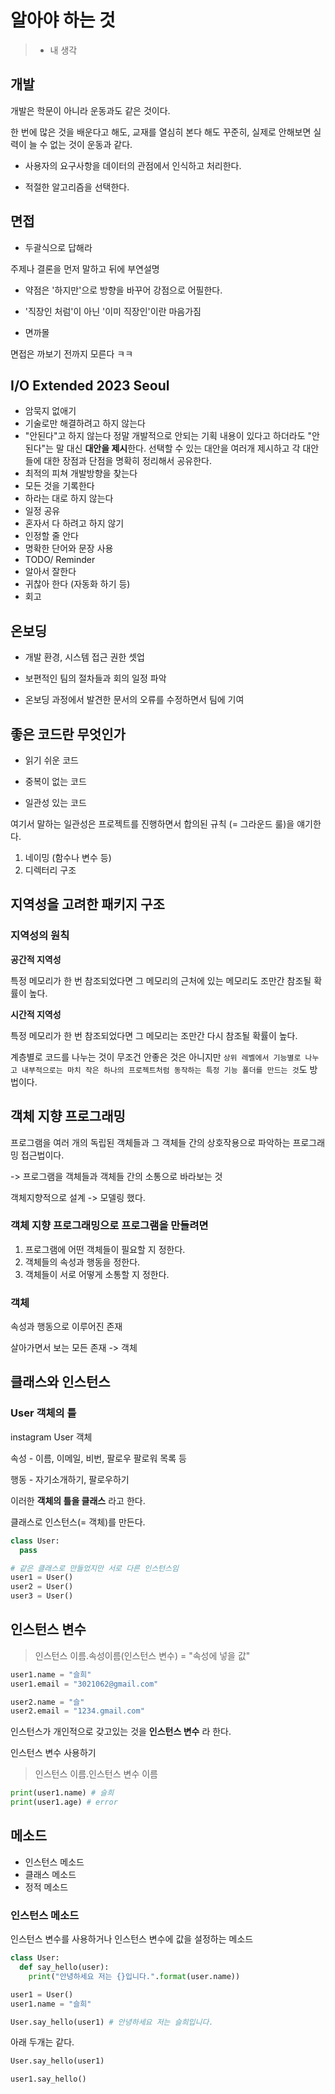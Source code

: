 # 알아야 하는 것

> - 내 생각

## 개발

개발은 학문이 아니라 운동과도 같은 것이다.

한 번에 많은 것을 배운다고 해도, 교재를 열심히 본다 해도 꾸준히, 실제로 안해보면 실력이 늘 수 없는 것이 운동과 같다.

- 사용자의 요구사항을 데이터의 관점에서 인식하고 처리한다.

- 적절한 알고리즘을 선택한다.

## 면접

- 두괄식으로 답해라

주제나 결론을 먼저 말하고 뒤에 부연설명

- 약점은 '하지만'으로 방향을 바꾸어 강점으로 어필한다.

- '직장인 처럼'이 아닌 '이미 직장인'이란 마음가짐

- 면까몰

면접은 까보기 전까지 모른다 ㅋㅋ

## I/O Extended 2023 Seoul

- 암묵지 없애기
- 기술로만 해결하려고 하지 않는다
- "안된다"고 하지 않는다
  정말 개발적으로 안되는 기획 내용이 있다고 하더라도 "안된다"는 말 대신 **대안을 제시**한다. 선택할 수 있는 대안을 여러개 제시하고 각 대안들에 대한 장점과 단점을 명확히 정리해서 공유한다.
- 최적의 피쳐 개발방향을 찾는다
- 모든 것을 기록한다
- 하라는 대로 하지 않는다
- 일정 공유
- 혼자서 다 하려고 하지 않기
- 인정할 줄 안다
- 명확한 단어와 문장 사용
- TODO/ Reminder
- 알아서 잘한다
- 귀찮아 한다 (자동화 하기 등)
- 회고

## 온보딩

- 개발 환경, 시스템 접근 권한 셋업

- 보편적인 팀의 절차들과 회의 일정 파악

- 온보딩 과정에서 발견한 문서의 오류를 수정하면서 팀에 기여

## 좋은 코드란 무엇인가

- 읽기 쉬운 코드

- 중복이 없는 코드

- 일관성 있는 코드

여기서 말하는 일관성은 프로젝트를 진행하면서 합의된 규칙 (= 그라운드 룰)을 얘기한다.

1. 네이밍 (함수나 변수 등)
2. 디렉터리 구조

## 지역성을 고려한 패키지 구조

### 지역성의 원칙

**공간적 지역성**

특정 메모리가 한 번 참조되었다면 그 메모리의 근처에 있는 메모리도 조만간 참조될 확률이 높다.

**시간적 지역성**

특정 메모리가 한 번 참조되었다면 그 메모리는 조만간 다시 참조될 확률이 높다.

계층별로 코드를 나누는 것이 무조건 안좋은 것은 아니지만 `상위 레벨에서 기능별로 나누고 내부적으로는 마치 작은 하나의 프로젝트처럼 동작하는 특정 기능 폴더를 만드는 것`도 방법이다.

## 객체 지향 프로그래밍

프로그램을 여러 개의 독립된 객체들과 그 객체들 간의 상호작용으로 파악하는 프로그래밍 접근법이다.

-> 프로그램을 객체들과 객체들 간의 소통으로 바라보는 것

객체지향적으로 설계 -> 모델링 했다.

### 객체 지향 프로그래밍으로 프로그램을 만들려면

1. 프로그램에 어떤 객체들이 필요할 지 정한다.
2. 객체들의 속성과 행동을 정한다.
3. 객체들이 서로 어떻게 소통할 지 정한다.

### 객체

속성과 행동으로 이루어진 존재

살아가면서 보는 모든 존재 -> 객체

## 클래스와 인스턴스

### User 객체의 틀

instagram User 객체

속성 - 이름, 이메일, 비번, 팔로우 팔로워 목록 등

행동 - 자기소개하기, 팔로우하기

이러한 **객체의 틀을 클래스** 라고 한다.

클래스로 인스턴스(= 객체)를 만든다.

```python
class User:
  pass

# 같은 클래스로 만들었지만 서로 다른 인스턴스임
user1 = User()
user2 = User()
user3 = User()
```

## 인스턴스 변수

> 인스턴스 이름.속성이름(인스턴스 변수) = "속성에 넣을 값"

```python
user1.name = "슬희"
user1.email = "3021062@gmail.com"

user2.name = "슬"
user2.email = "1234.gmail.com"
```

인스턴스가 개인적으로 갖고있는 것을 **인스턴스 변수** 라 한다.

인스턴스 변수 사용하기

> 인스턴스 이름.인스턴스 변수 이름

```python
print(user1.name) # 슬희
print(user1.age) # error
```

## 메소드

- 인스턴스 메소드
- 클래스 메소드
- 정적 메소드

### 인스턴스 메소드

인스턴스 변수를 사용하거나 인스턴스 변수에 값을 설정하는 메소드

```python
class User:
  def say_hello(user):
    print("안녕하세요 저는 {}입니다.".format(user.name))

user1 = User()
user1.name = "슬희"

User.say_hello(user1) # 안녕하세요 저는 슬희입니다.
```

아래 두개는 같다.

```python
User.say_hello(user1)

user1.say_hello()
```

